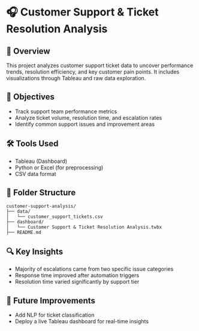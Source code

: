 # 🎧 Customer Support & Ticket Resolution Analysis

## 📌 Overview
This project analyzes customer support ticket data to uncover performance trends, resolution efficiency, and key customer pain points. It includes visualizations through Tableau and raw data exploration.

## 🎯 Objectives
- Track support team performance metrics
- Analyze ticket volume, resolution time, and escalation rates
- Identify common support issues and improvement areas

## 🛠 Tools Used
- Tableau (Dashboard)
- Python or Excel (for preprocessing)
- CSV data format

## 📂 Folder Structure
```
customer-support-analysis/
├── data/
│   └── customer_support_tickets.csv
├── dashboard/
│   └── Customer Support & Ticket Resolution Analysis.twbx
├── README.md
```

## 🔍 Key Insights
- Majority of escalations came from two specific issue categories
- Response time improved after automation triggers
- Resolution time varied significantly by support tier

## 🔗 Future Improvements
- Add NLP for ticket classification
- Deploy a live Tableau dashboard for real-time insights
